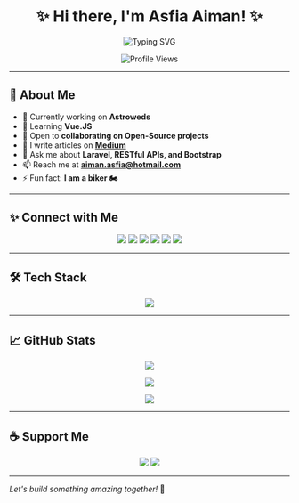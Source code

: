 <h1 align="center">✨ Hi there, I'm Asfia Aiman! ✨</h1>
<p align="center">
  <img src="https://readme-typing-svg.herokuapp.com?font=Fira+Code&weight=600&size=22&pause=1000&color=F77D00&center=true&width=600&lines=Passionate+Backend+Developer;Laravel+%7C+RESTful+APIs+%7C+Vue.js;Creating+Impactful+Digital+Experiences" alt="Typing SVG" />
</p>

<p align="center"> <img src="https://komarev.com/ghpvc/?username=asfiaaiman&label=Profile%20views&color=ff69b4&style=plastic" alt="Profile Views" /> </p>

---

## 🚀 About Me
- 🔭 Currently working on **Astroweds**  
- 🌱 Learning **Vue.JS**  
- 👯 Open to **collaborating on Open-Source projects**  
- 📝 I write articles on **[Medium](https://medium.com/@aiman.asfia)**  
- 💬 Ask me about **Laravel, RESTful APIs, and Bootstrap**  
- 📫 Reach me at **aiman.asfia@hotmail.com**  
- ⚡ Fun fact: **I am a biker 🏍️**  

---

## ✨ Connect with Me
<p align="center">
  <a href="https://dev.to/asfiaaiman"><img src="https://img.shields.io/badge/Dev.to-0A0A0A?style=for-the-badge&logo=dev.to&logoColor=white"/></a>
  <a href="https://twitter.com/pieces12395"><img src="https://img.shields.io/badge/Twitter-1DA1F2?style=for-the-badge&logo=twitter&logoColor=white"/></a>
  <a href="https://www.linkedin.com/in/asfia-aiman/"><img src="https://img.shields.io/badge/LinkedIn-0077B5?style=for-the-badge&logo=linkedin&logoColor=white"/></a>
  <a href="https://instagram.com/twainriders"><img src="https://img.shields.io/badge/Instagram-E4405F?style=for-the-badge&logo=instagram&logoColor=white"/></a>
  <a href="https://hashnode.com/@asfiaaiman"><img src="https://img.shields.io/badge/Hashnode-2962FF?style=for-the-badge&logo=hashnode&logoColor=white"/></a>
  <a href="https://medium.com/@aiman.asfia"><img src="https://img.shields.io/badge/Medium-12100E?style=for-the-badge&logo=medium&logoColor=white"/></a>
</p>

---

## 🛠 Tech Stack
<p align="center">
  <img src="https://skillicons.dev/icons?i=php,laravel,vue,js,html,css,bootstrap,tailwind,mysql,postgresql,git,postman" />
</p>

---

## 📈 GitHub Stats
<p align="center">
  <img src="https://github-readme-stats.vercel.app/api?username=asfiaaiman&show_icons=true&theme=radical" />
</p>
<p align="center">
  <img src="https://github-readme-streak-stats.herokuapp.com/?user=asfiaaiman&theme=radical" />
</p>
<p align="center">
  <img src="https://github-readme-stats.vercel.app/api/top-langs/?username=asfiaaiman&layout=compact&theme=radical" />
</p>

---

## ☕ Support Me
<p align="center">
  <a href="https://www.buymeacoffee.com/asfiaaiman"><img src="https://img.shields.io/badge/Buy%20Me%20A%20Coffee-FFDD00?style=for-the-badge&logo=buy-me-a-coffee&logoColor=black"/></a>
  <a href="https://ko-fi.com/asfiaaiman"><img src="https://img.shields.io/badge/Ko--fi-F16061?style=for-the-badge&logo=ko-fi&logoColor=white"/></a>
</p>

---

*Let's build something amazing together!* 🚀
